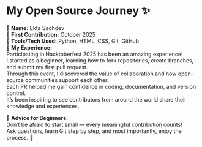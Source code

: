 # My Open Source Journey ✨

**👤 Name:** Ekta Sachdev  
**📅 First Contribution:** October 2025  
**🔧 Tools/Tech Used:** Python, HTML, CSS, Git, GitHub  
**🌟 My Experience:**  
Participating in Hacktoberfest 2025 has been an amazing experience!  
I started as a beginner, learning how to fork repositories, create branches, and submit my first pull request.  
Through this event, I discovered the value of collaboration and how open-source communities support each other.  
Each PR helped me gain confidence in coding, documentation, and version control.  
It’s been inspiring to see contributors from around the world share their knowledge and experiences.  

**📌 Advice for Beginners:**  
Don’t be afraid to start small — every meaningful contribution counts!  
Ask questions, learn Git step by step, and most importantly, enjoy the process. 💪
